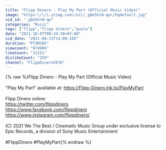 ```yaml
---
title: "Flipp Dinero - Play My Part (Official Music Video)"
image: "https:\/\/i.ytimg.com\/vi\/_g8e5GrW-qw\/hqdefault.jpg"
vid_id: "_g8e5GrW-qw"
categories: "Music"
tags: ["flipp","flipp dinero","guala"]
date: "2021-10-07T00:34:38+03:00"
vid_date: "2021-08-13T14:00:10Z"
duration: "PT3M38S"
viewcount: "674906"
likeCount: "12251"
dislikeCount: "259"
channel: "FlippDineroVEVO"
---
```

{% raw %}Flipp Dinero - Play My Part (Official Music Video)<br /><br />&quot;Play My Part&quot; available at: <a rel="nofollow" target="blank" href="https://Flipp-Dinero.lnk.to/PlayMyPart">https://Flipp-Dinero.lnk.to/PlayMyPart</a><br /><br />Flipp Dinero online: <br /><a rel="nofollow" target="blank" href="https://twitter.com/flippdinero">https://twitter.com/flippdinero</a> <br /><a rel="nofollow" target="blank" href="https://www.facebook.com/flippdinero">https://www.facebook.com/flippdinero</a><br /><a rel="nofollow" target="blank" href="https://www.instagram.com/flippdinero/">https://www.instagram.com/flippdinero/</a><br /><br />(C) 2021 We The Best / Cinematic Music Group under exclusive license to Epic Records, a division of Sony Music Entertainment<br /><br />#FlippDinero #PlayMyPart{% endraw %}
